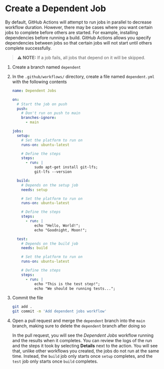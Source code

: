# Create a Dependent Job

By default, GitHub Actions will attempt to run jobs in parallel to decrease
workflow duration. However, there may be cases where you want certain jobs to
complete before others are started. For example, installing dependencies before
running a build. GitHub Actions allows you specify dependencies between jobs so
that certain jobs will not start until others complete successfully.

> **:warning: NOTE:** If a job fails, all jobs that depend on it will be
> skipped.

1. Create a branch named `dependent`
2. In the `.github/workflows/` directory, create a file named `dependent.yml`
   with the following contents

   ```yaml
   name: Dependent Jobs

   on:
     # Start the job on push
     push:
       # Don't run on push to main
       branches-ignore:
         - main

   jobs:
     setup:
       # Set the platform to run on
       runs-on: ubuntu-latest

       # Define the steps
       steps:
         - run: |
             sudo apt-get install git-lfs;
             git-lfs --version

     build:
       # Depends on the setup job
       needs: setup

       # Set the platform to run on
       runs-on: ubuntu-latest

       # Define the steps
       steps:
         - run: |
             echo "Hello, World!";
             echo "Goodnight, Moon!";

     test:
       # Depends on the build job
       needs: build

       # Set the platform to run on
       runs-on: ubuntu-latest

       # Define the steps
       steps:
         - run: |
             echo "This is the test step!";
             echo "We should be running tests...";
   ```

3. Commit the file

   ```bash
   git add .
   git commit -m 'Add dependent jobs workflow'
   ```

4. Open a pull request and merge the `dependent` branch into the `main` branch,
   making sure to delete the `dependent` branch after doing so

   In the pull request, you will see the _Dependent Jobs_ workflow running and
   the results when it completes. You can review the logs of the run and the
   steps it took by selecting **Details** next to the action. You will see that,
   unlike other workflows you created, the jobs do not run at the same time.
   Instead, the `build` job only starts once `setup` completes, and the `test`
   job only starts once `build` completes.
